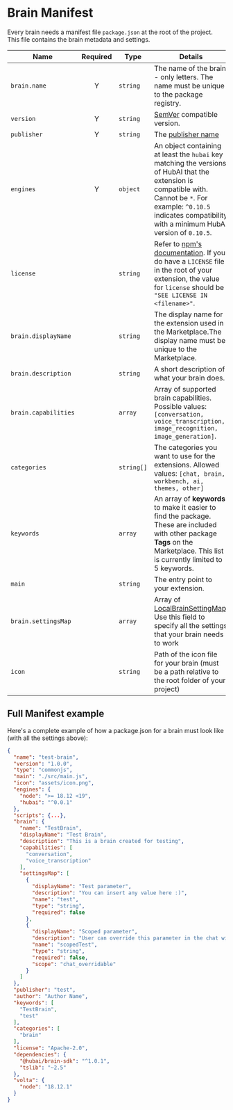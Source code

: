 # Brain Manifest

Every brain needs a manifest file `package.json` at the root of the project. This file contains the brain metadata and settings.


| Name                                                    | Required | Type                                       | Details                                                                                                                                                                                                                                                                                                                |
| ------------------------------------------------------- | :------: | ------------------------------------------ | ---------------------------------------------------------------------------------------------------------------------------------------------------------------------------------------------------------------------------------------------------------------------------------------------------------------------- |
| `brain.name`                                                  |    Y     | `string`                                   | The name of the brain - only letters. The name must be unique to the package registry.                                                                                                                                                                                                                                                    |
| `version`                                               |    Y     | `string`                                   | [SemVer](https://semver.org/) compatible version.                                                                                                                                                                                                                                                                      |
| `publisher`                                             |    Y     | `string`                                   | The [publisher name](/docs/cli/publishers/creating-a-publisher#name)                                                                                                                                                                                                          |
| `engines`                                               |    Y     | `object`                                   | An object containing at least the `hubai` key matching the versions of HubAI that the extension is compatible with. Cannot be `*`. For example: `^0.10.5` indicates compatibility with a minimum HubAI version of `0.10.5`. |
| `license`                                               |          | `string`                                   | Refer to [npm's documentation](https://docs.npmjs.com/cli/v7/configuring-npm/package-json#license). If you do have a `LICENSE` file in the root of your extension, the value for `license` should be `"SEE LICENSE IN <filename>"`.                                                                                                     |
| `brain.displayName`                                           |          | `string`                                   | The display name for the extension used in the Marketplace.The display name must be unique to the Marketplace.                                                                                                                                                                                                                                                            |
| `brain.description`                                           |          | `string`                                   | A short description of what your brain does.                                                                                                                                                                                                                                                    
| `brain.capabilities`                                                |          | `array`                                    | Array of supported brain capabilities. Possible values: `[conversation, voice_transcription, image_recognition, image_generation]`.       |
| `categories`                                            |          | `string[]`                                 | The categories you want to use for the extensions. Allowed values: `[chat, brain, workbench, ai, themes, other]`                                                                                                          |
| `keywords`                                              |          | `array`                                    | An array of **keywords** to make it easier to find the package. These are included with other package **Tags** on the Marketplace. This list is currently limited to 5 keywords.                                                                                                                                   |
| `main`                                                  |          | `string`                                   | The entry point to your extension.                                                                                                                                                                                                                                                                                                                                                                                                   |                                                                                                                                                                                                                   |
| `brain.settingsMap`                                              |          | `array`                                   | Array of [LocalBrainSettingMap](/docs/api/classes/LocalBrainSettingMap). Use this field to specify all the settings that your brain needs to work                                                                                                                                                                                                                 |
| `icon`                                              |          | `string`                                   | Path of the icon file for your brain (must be a path relative to the root folder of your project)                                                                                                                                                                                                                 |

## Full Manifest example

Here's a complete example of how a package.json for a brain must look like (with all the settings above):

```json
{
  "name": "test-brain",
  "version": "1.0.0",
  "type": "commonjs",
  "main": "./src/main.js",
  "icon": "assets/icon.png",
  "engines": {
    "node": ">= 18.12 <19",
    "hubai": "^0.0.1"
  },
  "scripts": {...},
  "brain": {
    "name": "TestBrain",
    "displayName": "Test Brain",
    "description": "This is a brain created for testing",
    "capabilities": [
      "conversation",
      "voice_transcription"
    ],
    "settingsMap": [
      {
        "displayName": "Test parameter",
        "description": "You can insert any value here :)",
        "name": "test",
        "type": "string",
        "required": false
      },
      {
        "displayName": "Scoped parameter",
        "description": "User can override this parameter in the chat window",
        "name": "scopedTest",
        "type": "string",
        "required": false,
        "scope": "chat_overridable"
      }
    ]
  },
  "publisher": "test",
  "author": "Author Name",
  "keywords": [
    "TestBrain",
    "test"
  ],
  "categories": [
    "brain"
  ],
  "license": "Apache-2.0",
  "dependencies": {
    "@hubai/brain-sdk": "^1.0.1",
    "tslib": "~2.5"
  },
  "volta": {
    "node": "18.12.1"
  }
}

```